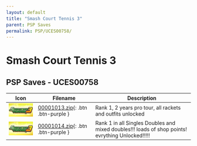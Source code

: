 ```yaml
---
layout: default
title: "Smash Court Tennis 3"
parent: PSP Saves
permalink: PSP/UCES00758/
---
```

# Smash Court Tennis 3

## PSP Saves - UCES00758

| Icon | Filename | Description |
|------|----------|-------------|
| ![Smash Court Tennis 3](ICON0.PNG) | [00001013.zip](00001013.zip){: .btn .btn-purple } | Rank 1, 2 years pro tour, all rackets and outfits unlocked |
| ![Smash Court Tennis 3](ICON0.PNG) | [00001014.zip](00001014.zip){: .btn .btn-purple } | Rank 1 in all Singles Doubles and mixed doubles!!! loads of shop points! evrything Unlocked!!!!! |
